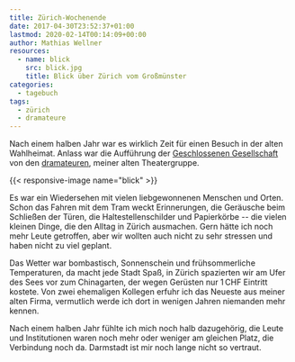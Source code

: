 ```yaml
---
title: Zürich-Wochenende
date: 2017-04-30T23:52:37+01:00
lastmod: 2020-02-14T00:14:09+00:00
author: Mathias Wellner
resources:
  - name: blick
    src: blick.jpg
    title: Blick über Zürich vom Großmünster
categories:
  - tagebuch
tags: 
  - zürich
  - dramateure
---
```

Nach einem halben Jahr war es wirklich Zeit für einen Besuch in der alten Wahlheimat. Anlass war die Aufführung der [Geschlossenen Gesellschaft](https://de.wikipedia.org/wiki/Geschlossene_Gesellschaft) von den [dramateuren](http://dramateure.ch), meiner alten Theatergruppe. 

<!--more-->

{{< responsive-image name="blick" >}}

Es war ein Wiedersehen mit vielen liebgewonnenen Menschen und Orten. Schon das Fahren mit dem Tram weckt Erinnerungen, die Geräusche beim Schließen der Türen, die Haltestellenschilder und Papierkörbe -- die vielen kleinen Dinge, die den Alltag in Zürich ausmachen. Gern hätte ich noch mehr Leute getroffen, aber wir wollten auch nicht zu sehr stressen und haben nicht zu viel geplant. 

Das Wetter war bombastisch, Sonnenschein und frühsommerliche Temperaturen, da macht jede Stadt Spaß, in Zürich spazierten wir am Ufer des Sees vor zum Chinagarten, der wegen Gerüsten nur 1&thinsp;CHF Eintritt kostete. Von zwei ehemaligen Kollegen erfuhr ich das Neueste aus meiner alten Firma, vermutlich werde ich dort in wenigen Jahren niemanden mehr kennen. 

Nach einem halben Jahr fühlte ich mich noch halb dazugehörig, die Leute und Institutionen waren noch mehr oder weniger am gleichen Platz, die Verbindung noch da. Darmstadt ist mir noch lange nicht so vertraut. 
